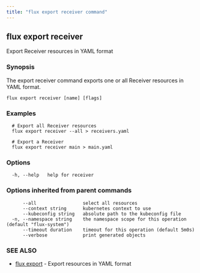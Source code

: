 ```yaml
---
title: "flux export receiver command"
---
```

## flux export receiver

Export Receiver resources in YAML format

### Synopsis

The export receiver command exports one or all Receiver resources in YAML format.

```
flux export receiver [name] [flags]
```

### Examples

```
  # Export all Receiver resources
  flux export receiver --all > receivers.yaml

  # Export a Receiver
  flux export receiver main > main.yaml
```

### Options

```
  -h, --help   help for receiver
```

### Options inherited from parent commands

```
      --all                 select all resources
      --context string      kubernetes context to use
      --kubeconfig string   absolute path to the kubeconfig file
  -n, --namespace string    the namespace scope for this operation (default "flux-system")
      --timeout duration    timeout for this operation (default 5m0s)
      --verbose             print generated objects
```

### SEE ALSO

* [flux export](/cmd/flux_export/)	 - Export resources in YAML format


